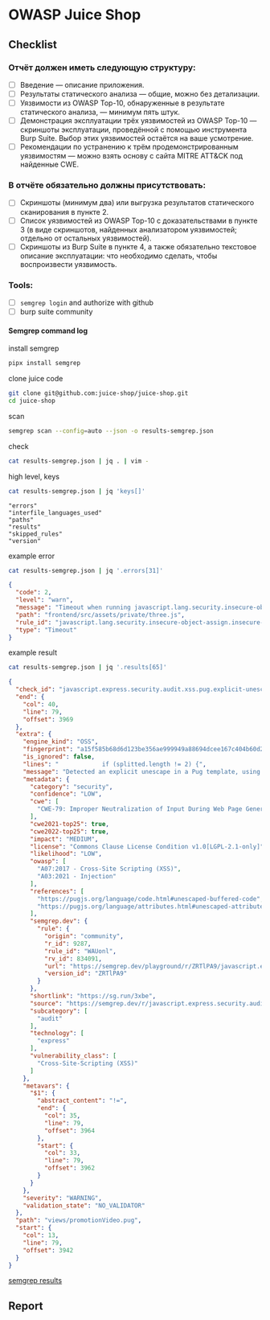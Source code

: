# OWASP Juice Shop

## Checklist

### Отчёт должен иметь следующую структуру:

- [ ] Введение — описание приложения.
- [ ] Результаты статического анализа — общие, можно без детализации.
- [ ] Уязвимости из OWASP Top-10, обнаруженные в результате статического анализа, — минимум пять штук.
- [ ] Демонстрация эксплуатации трёх уязвимостей из OWASP Top-10 — скриншоты эксплуатации, проведённой с помощью инструмента Burp Suite. Выбор этих уязвимостей остаётся на ваше усмотрение.
- [ ] Рекомендации по устранению к трём продемонстрированным уязвимостям — можно взять основу с сайта MITRE ATT&CK под найденные CWE.

### В отчёте обязательно должны присутствовать:

- [ ] Скриншоты (минимум два) или выгрузка результатов статического сканирования в пункте 2.
- [ ] Список уязвимостей из OWASP Top-10 с доказательствами в пункте 3 (в виде скриншотов, найденных анализатором уязвимостей; отдельно от остальных уязвимостей).
- [ ] Скриншоты из Burp Suite в пункте 4, а также обязательно текстовое описание эксплуатации: что необходимо сделать, чтобы воспроизвести уязвимость.

### Tools:

- [ ] `semgrep login` and authorize with github
- [ ] burp suite community

#### Semgrep command log

install semgrep
```bash
pipx install semgrep
```

clone juice code
```bash
git clone git@github.com:juice-shop/juice-shop.git
cd juice-shop
```

scan
```bash
semgrep scan --config=auto --json -o results-semgrep.json
```

check
```bash
cat results-semgrep.json | jq . | vim -
```

high level, keys
``` bash
cat results-semgrep.json | jq 'keys[]'
```

```
"errors"
"interfile_languages_used"
"paths"
"results"
"skipped_rules"
"version"
```

example error

``` bash
cat results-semgrep.json | jq '.errors[31]'
```

```json
{
  "code": 2,
  "level": "warn",
  "message": "Timeout when running javascript.lang.security.insecure-object-assign.insecure-object-assign on frontend/src/assets/private/three.js:\n ",
  "path": "frontend/src/assets/private/three.js",
  "rule_id": "javascript.lang.security.insecure-object-assign.insecure-object-assign",
  "type": "Timeout"
}
```

example result

```bash
cat results-semgrep.json | jq '.results[65]'
```

```json
{
  "check_id": "javascript.express.security.audit.xss.pug.explicit-unescape.template-explicit-unescape",
  "end": {
    "col": 40,
    "line": 79,
    "offset": 3969
  },
  "extra": {
    "engine_kind": "OSS",
    "fingerprint": "a15f585b68d6d123be356ae999949a88694dcee167c404b60d277df0ecb69aceaa54652bb72451e4c0cd5b1e6152730adc6dc1c6487ae2b3dc443410f1188dc4_0",
    "is_ignored": false,
    "lines": "            if (splitted.length != 2) {",
    "message": "Detected an explicit unescape in a Pug template, using either '!=' or '!{...}'. If external data can reach these locations, your application is exposed to a cross-site scripting (XSS) vulnerability. If you must do this, ensure no external data can reach this location.",
    "metadata": {
      "category": "security",
      "confidence": "LOW",
      "cwe": [
        "CWE-79: Improper Neutralization of Input During Web Page Generation ('Cross-site Scripting')"
      ],
      "cwe2021-top25": true,
      "cwe2022-top25": true,
      "impact": "MEDIUM",
      "license": "Commons Clause License Condition v1.0[LGPL-2.1-only]",
      "likelihood": "LOW",
      "owasp": [
        "A07:2017 - Cross-Site Scripting (XSS)",
        "A03:2021 - Injection"
      ],
      "references": [
        "https://pugjs.org/language/code.html#unescaped-buffered-code",
        "https://pugjs.org/language/attributes.html#unescaped-attributes"
      ],
      "semgrep.dev": {
        "rule": {
          "origin": "community",
          "r_id": 9287,
          "rule_id": "WAUonl",
          "rv_id": 834091,
          "url": "https://semgrep.dev/playground/r/ZRTlPA9/javascript.express.security.audit.xss.pug.explicit-unescape.template-explicit-unescape",
          "version_id": "ZRTlPA9"
        }
      },
      "shortlink": "https://sg.run/3xbe",
      "source": "https://semgrep.dev/r/javascript.express.security.audit.xss.pug.explicit-unescape.template-explicit-unescape",
      "subcategory": [
        "audit"
      ],
      "technology": [
        "express"
      ],
      "vulnerability_class": [
        "Cross-Site-Scripting (XSS)"
      ]
    },
    "metavars": {
      "$1": {
        "abstract_content": "!=",
        "end": {
          "col": 35,
          "line": 79,
          "offset": 3964
        },
        "start": {
          "col": 33,
          "line": 79,
          "offset": 3962
        }
      }
    },
    "severity": "WARNING",
    "validation_state": "NO_VALIDATOR"
  },
  "path": "views/promotionVideo.pug",
  "start": {
    "col": 13,
    "line": 79,
    "offset": 3942
  }
}
```

[semgrep results](./results-semgrep.json)

## Report
